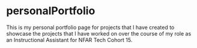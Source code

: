 # personalPortfolio
This is my personal portfolio page for projects that I have created to showcase the projects that I have worked on over the course of my role as an Instructional Assistant for NFAR Tech Cohort 15.

